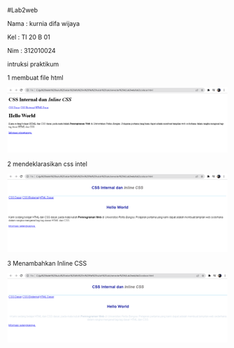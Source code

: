 #Lab2web

Nama : kurnia difa wijaya

Kel : TI 20 B 01    

Nim : 312010024

intruksi praktikum

1 membuat file html

![untuk membuat file html](membuatdokumenhtml.PNG)

2 mendeklarasikan css intel

![mendeklarasikan css intel](no2.PNG)

3 Menambahkan Inline CSS

![menambahkan inline css](no3.PNG)